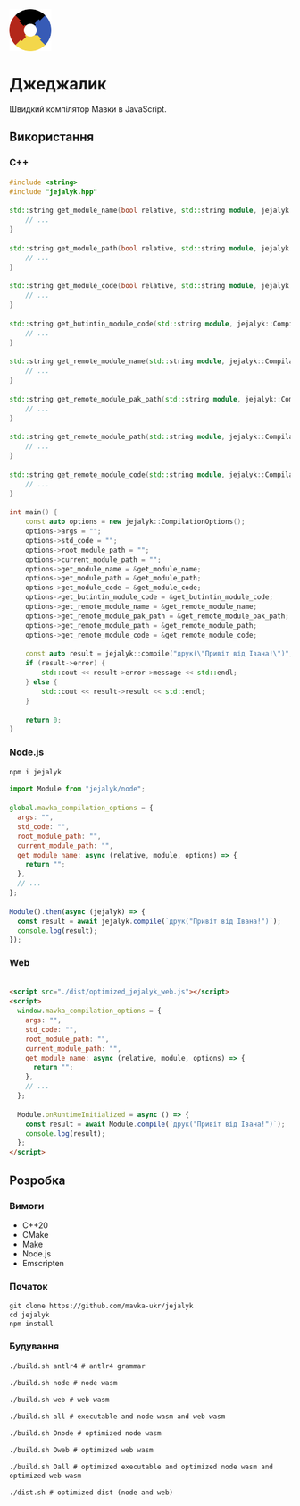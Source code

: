<img src="./assets/logo.png" width="75" height="75" /> 

# Джеджалик

Швидкий компілятор Мавки в JavaScript.

## Використання

[//]: # (### Термінал)

[//]: # ()

[//]: # (```shell)

[//]: # (./build/джеджалик тест.м тест.js)

[//]: # (```)

### C++

```c++
#include <string>
#include "jejalyk.hpp"

std::string get_module_name(bool relative, std::string module, jejalyk::CompilationOptions* options) {
    // ...
}

std::string get_module_path(bool relative, std::string module, jejalyk::CompilationOptions* options) {
    // ...
}

std::string get_module_code(bool relative, std::string module, jejalyk::CompilationOptions* options) {
    // ...
}

std::string get_butintin_module_code(std::string module, jejalyk::CompilationOptions* options) {
    // ...
}

std::string get_remote_module_name(std::string module, jejalyk::CompilationOptions* options) {
    // ...
}

std::string get_remote_module_pak_path(std::string module, jejalyk::CompilationOptions* options) {
    // ...
}

std::string get_remote_module_path(std::string module, jejalyk::CompilationOptions* options) {
    // ...
}

std::string get_remote_module_code(std::string module, jejalyk::CompilationOptions* options) {
    // ...
}

int main() {
    const auto options = new jejalyk::CompilationOptions();
    options->args = "";
    options->std_code = "";
    options->root_module_path = "";
    options->current_module_path = "";
    options->get_module_name = &get_module_name;
    options->get_module_path = &get_module_path;
    options->get_module_code = &get_module_code;
    options->get_butintin_module_code = &get_butintin_module_code;
    options->get_remote_module_name = &get_remote_module_name;
    options->get_remote_module_pak_path = &get_remote_module_pak_path;
    options->get_remote_module_path = &get_remote_module_path;
    options->get_remote_module_code = &get_remote_module_code;

    const auto result = jejalyk::compile("друк(\"Привіт від Івана!\")", options);
    if (result->error) {
        std::cout << result->error->message << std::endl;
    } else {
        std::cout << result->result << std::endl;
    }

    return 0;
}
```

### Node.js

```html
npm i jejalyk
```

```javascript
import Module from "jejalyk/node";

global.mavka_compilation_options = {
  args: "",
  std_code: "",
  root_module_path: "",
  current_module_path: "",
  get_module_name: async (relative, module, options) => {
    return "";
  },
  // ...
};

Module().then(async (jejalyk) => {
  const result = await jejalyk.compile(`друк("Привіт від Івана!")`);
  console.log(result);
});
```

### Web

```html

<script src="./dist/optimized_jejalyk_web.js"></script>
<script>
  window.mavka_compilation_options = {
    args: "",
    std_code: "",
    root_module_path: "",
    current_module_path: "",
    get_module_name: async (relative, module, options) => {
      return "";
    },
    // ...
  };

  Module.onRuntimeInitialized = async () => {
    const result = await Module.compile(`друк("Привіт від Івана!")`);
    console.log(result);
  };
</script>
```

## Розробка

### Вимоги

- C++20
- CMake
- Make
- Node.js
- Emscripten

### Початок

```
git clone https://github.com/mavka-ukr/jejalyk
cd jejalyk
npm install
```

### Будування

```shell
./build.sh antlr4 # antlr4 grammar
```

[//]: # (```shell)

[//]: # (./build.sh bin # executable)

[//]: # (```)

```shell
./build.sh node # node wasm
```

```shell
./build.sh web # web wasm
```

```shell
./build.sh all # executable and node wasm and web wasm
```

[//]: # (```shell)

[//]: # (./build.sh Obin # optimized executable)

[//]: # (```)

```shell
./build.sh Onode # optimized node wasm
```

```shell
./build.sh Oweb # optimized web wasm
```

```shell
./build.sh Oall # optimized executable and optimized node wasm and optimized web wasm
```

```shell
./dist.sh # optimized dist (node and web)
```
